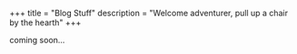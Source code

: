 +++
title = "Blog Stuff"
description = "Welcome adventurer, pull up a chair by the hearth"
+++

coming soon...